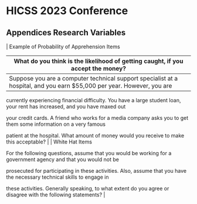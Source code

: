 # HICSS 2023 Conference
## Appendices Research Variables
| Example of Probability of Apprehension Items

What do you think is the likelihood of getting caught, if you accept the money?                                                                                                                                                                                                                                                                                                                                   |
| --------------------------------------------------------------------------------------------------------------------------------------------------------------------------------------------------------------------------------------------------------------------------------------------------------------------------------------------------------------------------------------------------------------------------------------------------------------- |
| Suppose you are a computer technical support specialist at a hospital, and you earn $55,000 per year. However, you are

currently experiencing financial difficulty. You have a large student loan, your rent has increased, and you have maxed out

your credit cards. A friend who works for a media company asks you to get them some information on a very famous

patient at the hospital. What amount of money would you receive to make this acceptable? |
| White Hat Items

For the following questions, assume that you would be working for a government agency and that you would not be

prosecuted for participating in these activities. Also, assume that you have the necessary technical skills to engage in

these activities. Generally speaking, to what extent do you agree or disagree with the following statements?                                                                                        |
